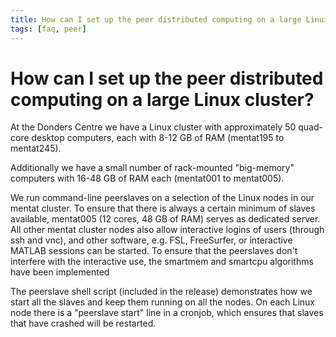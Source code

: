 ```yaml
---
title: How can I set up the peer distributed computing on a large Linux cluster?
tags: [faq, peer]
---
```


# How can I set up the peer distributed computing on a large Linux cluster?

At the Donders Centre we have a Linux cluster with approximately 50 quad-core desktop computers, each with 8-12 GB of RAM (mentat195 to mentat245).

Additionally we have a small number of rack-mounted "big-memory" computers with 16-48 GB of RAM each (mentat001 to mentat005).

We run command-line peerslaves on a selection of the Linux nodes in our mentat cluster. To ensure that there is always a certain minimum of slaves available, mentat005 (12 cores, 48 GB of RAM) serves as dedicated server. All other mentat cluster nodes also allow interactive logins of users (through ssh and vnc), and other software, e.g. FSL, FreeSurfer, or interactive MATLAB sessions can be started. To ensure that the peerslaves don't interfere with the interactive use, the smartmem and smartcpu algorithms have been implemented

The peerslave shell script (included in the release) demonstrates how we start all the slaves and keep them running on all the nodes. On each Linux node there is a "peerslave start" line in a cronjob, which ensures that slaves that have crashed will be restarted.

